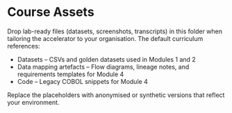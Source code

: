# Course Assets

Drop lab-ready files (datasets, screenshots, transcripts) in this folder when tailoring the accelerator to your organisation. The default curriculum references:

- Datasets – CSVs and golden datasets used in Modules 1 and 2
- Data mapping artefacts – Flow diagrams, lineage notes, and requirements templates for Module 4
- Code – Legacy COBOL snippets for Module 4

Replace the placeholders with anonymised or synthetic versions that reflect your environment.
